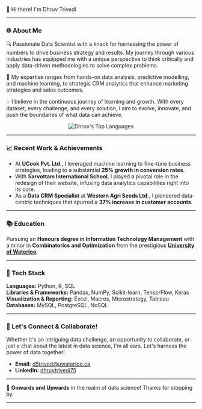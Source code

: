 👋 Hi there! I'm Dhruv Trivedi

---

### 🌐 About Me

🔍 Passionate Data Scientist with a knack for harnessing the power of numbers to drive business strategy and results. My journey through various industries has equipped me with a unique perspective to think critically and apply data-driven methodologies to solve complex problems.

🚀 My expertise ranges from hands-on data analysis, predictive modelling, and machine learning, to strategic CRM analytics that enhance marketing strategies and sales outcomes.

💡 I believe in the continuous journey of learning and growth. With every dataset, every challenge, and every solution, I aim to evolve, innovate, and push the boundaries of what data can achieve.

<p align="center">
  <img src="https://github-readme-stats.vercel.app/api/top-langs/?username=DhruvSTrivedi&layout=compact" alt="Dhruv's Top Languages" />
</p>

---

### 📈 Recent Work & Achievements

- At **UCook Pvt. Ltd.**, I leveraged machine learning to fine-tune business strategies, leading to a substantial **25% growth in conversion rates**.
- With **Sarvottam International School**, I played a pivotal role in the redesign of their website, infusing data analytics capabilities right into its core.
- As a **Data CRM Specialist** at **Western Agri Seeds Ltd.**, I pioneered data-centric techniques that spurred a **37% increase in customer accounts**.

---

### 📚 Education

Pursuing an **Honours degree in Information Technology Management** with a minor in **Combinatorics and Optimization** from the prestigious **[University of Waterloo](https://uwaterloo.ca/)**.

---

### 🔧 Tech Stack

**Languages:** Python, R, SQL  
**Libraries & Frameworks:** Pandas, NumPy, Scikit-learn, TensorFlow, Keras     
**Visualization & Reporting:** Excel, Macros, Microstrategy, Tableau  
**Databases:** MySQL, PostgreSQL, NoSQL

---

### 🤝 Let's Connect & Collaborate!

Whether it's an intriguing data challenge, an opportunity to collaborate, or just a chat about the latest in data science, I'm all ears. Let's harness the power of data together!

- **Email:** [d5trived@uwaterloo.ca](mailto:d5trived@uwaterloo.ca)
- **LinkedIn:** [dhruvtrivedi75](https://www.linkedin.com/in/dhruvtrivedi75/)

---

🚀 **Onwards and Upwards** in the realm of data science! Thanks for stopping by.

---
